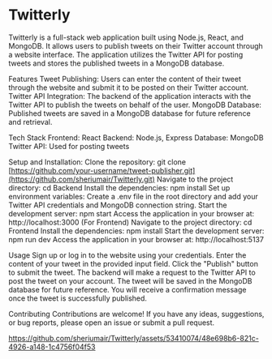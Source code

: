 # Twitterly

Twitterly is a full-stack web application built using Node.js, React, and MongoDB. It allows users to publish tweets on their Twitter account through a website interface. The application utilizes the Twitter API for posting tweets and stores the published tweets in a MongoDB database.

Features
Tweet Publishing: Users can enter the content of their tweet through the website and submit it to be posted on their Twitter account.
Twitter API Integration: The backend of the application interacts with the Twitter API to publish the tweets on behalf of the user.
MongoDB Database: Published tweets are saved in a MongoDB database for future reference and retrieval.


Tech Stack
Frontend: React
Backend: Node.js, Express
Database: MongoDB
Twitter API: Used for posting tweets

Setup and Installation:
Clone the repository: git clone [https://github.com/your-username/tweet-publisher.git](https://github.com/sheriumair/Twitterly.git)
Navigate to the project directory: cd Backend
Install the dependencies: npm install
Set up environment variables: Create a .env file in the root directory and add your Twitter API credentials and MongoDB connection string.
Start the development server: npm start
Access the application in your browser at: http://localhost:3000
(For Frontend)
Navigate to the project directory: cd Frontend
Install the dependencies: npm install
Start the development server: npm run dev
Access the application in your browser at: http://localhost:5137



Usage
Sign up or log in to the website using your credentials.
Enter the content of your tweet in the provided input field.
Click the "Publish" button to submit the tweet.
The backend will make a request to the Twitter API to post the tweet on your account.
The tweet will be saved in the MongoDB database for future reference.
You will receive a confirmation message once the tweet is successfully published.

Contributing
Contributions are welcome! If you have any ideas, suggestions, or bug reports, please open an issue or submit a pull request.











https://github.com/sheriumair/Twitterly/assets/53410074/48e698b6-821c-4926-a148-1c4756f04f53

